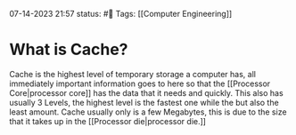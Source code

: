07-14-2023 21:57
status: #📝
Tags: [[Computer Engineering]]

# What is Cache?
Cache is the highest level of temporary storage a computer has, all immediately important information goes to here so that the [[Processor Core|processor core]] has the data that it needs and quickly. This also has usually 3 Levels, the highest level is the fastest one while the but also the least amount. Cache usually only is a few Megabytes, this is due to the size that it takes up in the [[Processor die|processor die.]]
